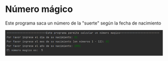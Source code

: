 # Número mágico

Este programa saca un número de la "suerte" según la fecha de nacimiento

![Previsualizador](consola.png)